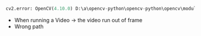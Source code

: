 ```python
cv2.error: OpenCV(4.10.0) D:\a\opencv-python\opencv-python\opencv\modules\highgui\src\window.cpp:973: error: (-215:Assertion failed) size.width>0 && size.height>0 in function 'cv::imshow'
```
+ When running a Video -> the video run out of frame 
+ Wrong path